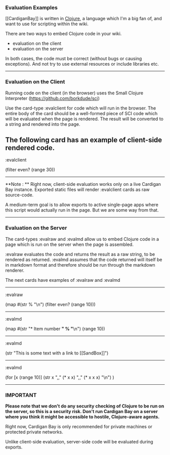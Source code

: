
### Evaluation Examples

[[CardiganBay]] is written in [Clojure](https://clojure.org/), a language which I'm a big fan of, and want to use for scripting within the wiki.

There are two ways to embed Clojure code in your wiki.

* evaluation on the client
* evaluation on the server

In both cases, the code must be correct (without bugs or causing exceptions). And not try to use external resources or include libraries etc.

----
### Evaluation on the Client

Running code on the client (in the browser) uses the Small Clojure Interpreter (<https://github.com/borkdude/sci>)

Use the card-type :evalclient for code which will run in the browser. The entire body of the card should be a well-formed piece of SCI code which will be evaluated when the page is rendered. The result will be converted to a string and rendered into the page. 

The following card has an example of client-side rendered code.
----
:evalclient

(filter even? (range 30))

----

**Note : ** Right now, client-side evaluation works only on a live Cardigan Bay instance. Exported static files will render :evalclient cards as raw source-code. 
 
A medium-term goal is to allow exports to active single-page apps where this script would actually run in the page. But we are some way from that.

----
### Evaluation on the Server

The card-types :evalraw and :evalmd allow us to embed Clojure code in a page which is run on the server when the page is assembled. 


:evalraw evaluates the code and returns the result as a raw string, to be rendered as returned. :evalmd assumes that the code returned will itself be in markdown format and therefore should be run through the markdown renderer.

The next cards have examples of :evalraw and :evalmd

----
:evalraw

(map 
  #(str % "\n") 
  (filter even? (range 10)))

----
:evalmd

(map #(str "* Item number **" % "**\n") (range 10))

----
:evalmd

(str "This is some text with a link to [[SandBox]]")

----
:evalmd

(for [x (range 10)] 
   (str x ",," (* x x) ",," (* x x x) "\n")
)

----
### IMPORTANT

**Please note that we don't do any security checking of Clojure to be run on the server, so this is a security risk. Don't run Cardigan Bay on a server where you think it might be accessible to hostile, Clojure-aware agents.**

Right now, Cardigan Bay is only recommended for private machines or protected private networks.

Unlike client-side evaluation, server-side code will be evaluated during exports.